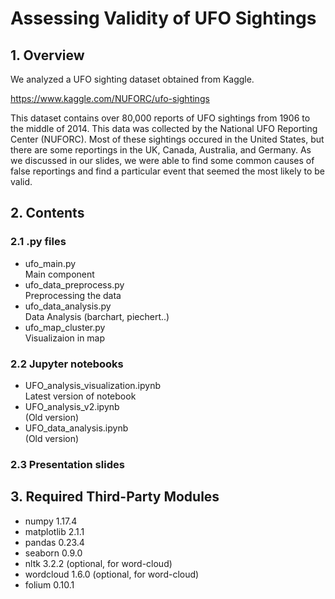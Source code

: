# Assessing Validity of UFO Sightings
## 1. Overview
We analyzed a UFO sighting dataset obtained from Kaggle.

https://www.kaggle.com/NUFORC/ufo-sightings

This dataset contains over 80,000 reports of UFO sightings from 1906 to the middle of 2014. This data was collected by the National UFO Reporting Center (NUFORC). Most of these sightings occured in the United States, but there are some reportings in the UK, Canada, Australia, and Germany. As we discussed in our slides, we were able to find some common causes of false reportings and find a particular event that seemed the most likely to be valid.

## 2. Contents
### 2.1 .py files  
- ufo_main.py  
  Main component
- ufo_data_preprocess.py  
  Preprocessing the data
- ufo_data_analysis.py  
  Data Analysis (barchart, piechert..)
- ufo_map_cluster.py  
  Visualizaion in map
### 2.2 Jupyter notebooks  
- UFO_analysis_visualization.ipynb  
  Latest version of notebook
- UFO_analysis_v2.ipynb  
  (Old version)
- UFO_data_analysis.ipynb  
  (Old version)
### 2.3 Presentation slides

## 3. Required Third-Party Modules
- numpy 1.17.4
- matplotlib 2.1.1
- pandas 0.23.4
- seaborn 0.9.0
- nltk 3.2.2 (optional, for word-cloud)
- wordcloud 1.6.0 (optional, for word-cloud)
- folium 0.10.1
